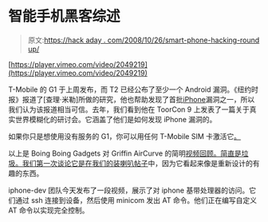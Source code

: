 # 智能手机黑客综述

> 原文:[https://hack aday . com/2008/10/26/smart-phone-hacking-round up/](https://hackaday.com/2008/10/26/smart-phone-hacking-roundup/)

[https://player.vimeo.com/video/2049219](https://player.vimeo.com/video/2049219)

T-Mobile 的 G1 于上周发布，而 T2 已经公布了至少一个 Android 漏洞。《纽约时报》报道了[查理·米勒]所做的研究，他也帮助发现了首批[iPhone](http://www.mahalo.com/iPhone_Hacks "iPhone - Mahalo")漏洞之一，所以我们认为该报道相当可信。去年，我们看到他在 ToorCon 9 上发表了一篇关于真实世界模糊化的研讨会。它涵盖了他们是如何发现 iPhone 漏洞的。

如果你只是想使用没有服务的 G1，你可以用任何 T-Mobile SIM 卡激活它[。](http://www.engadget.com/2008/10/23/t-mobile-g1-up-and-running-with-no-activation/ "T-Mobile G1 up and running with no activation - Engadget")

以上是 Boing Boing Gadgets 对 Griffin AirCurve 的简明[视频回顾。简直是垃圾。我们第一次谈论它是在我们的](http://gadgets.boingboing.net/2008/10/23/video-review-griffin.html "Griffin AirCurve iPhone Dock - Boing Boing Gadgets")[装喇叭帖子](http://hackaday.com/2008/09/23/ipod-loaded-horn-boosts-your-tunes/ "iPod loaded horn boosts your tunes  - Hack a Day")中，因为它看起来像是重新设计的有趣的东西。

iphone-dev 团队今天发布了一段视频，展示了对 iphone 基带处理器的访问。它们通过 ssh 连接到设备，然后使用 minicom 发出 AT 命令。他们正在编写自定义 AT 命令以实现完全控制。